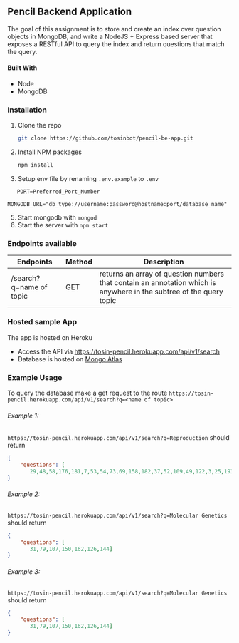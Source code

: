 
## Pencil Backend Application
The goal of this assignment is to store and create an index over question objects in MongoDB, and write a NodeJS + Express based server that exposes a RESTful API to query the index and return questions that match the query.

#### Built With

- Node
- MongoDB

### Installation

1. Clone the repo
   ```sh
   git clone https://github.com/tosinbot/pencil-be-app.git
   ```
3. Install NPM packages
   ```sh
   npm install
   ```
4. Setup env file by renaming `.env.example` to `.env`
```JS
   PORT=Preferred_Port_Number
   MONGODB_URL="db_type://username:password@hostname:port/database_name"
   ```
5. Start mongodb with `mongod`
6. Start the server with `npm start`

### Endpoints available
| Endpoints                 | Method  | Description                                         |
|---------------------------|---------|-----------------------------------------------------|
|  /search?q=name of topic          | GET     | returns an array of question numbers that contain an annotation which is anywhere in the subtree of the query topic|

### Hosted sample App
The app is hosted on Heroku
- Access the API via https://tosin-pencil.herokuapp.com/api/v1/search
- Database is hosted on [Mongo Atlas](https://cloud.mongodb.com/)

### Example Usage
To query the database make a get request to the route `https://tosin-pencil.herokuapp.com/api/v1/search?q=<name of topic>`

###### Example 1:
`https://tosin-pencil.herokuapp.com/api/v1/search?q=Reproduction`
should return
```JSON
{
    "questions": [
       29,48,58,176,181,7,53,54,73,69,158,182,37,52,109,49,122,3,25,193,125,133,12,45,138,187,56,153,190,15,130,167,197]
}
```

###### Example 2:
`https://tosin-pencil.herokuapp.com/api/v1/search?q=Molecular Genetics`
should return
```JSON
{
    "questions": [
       31,79,107,150,162,126,144]
}
```

###### Example 3:
`https://tosin-pencil.herokuapp.com/api/v1/search?q=Molecular Genetics`
should return
```JSON
{
    "questions": [
       31,79,107,150,162,126,144]
}